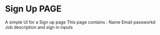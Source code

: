 # Sign Up PAGE
A simple UI for a Sign up page
This page contains :
Name
Email
passworkd   
Job description and
sign in inputs
